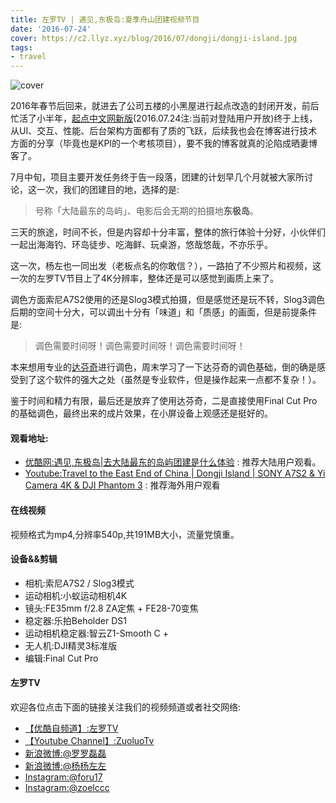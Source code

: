 ```yaml
---
title: 左罗TV | 遇见,东极岛:夏季舟山团建视频节目
date: '2016-07-24'
cover: https://c2.llyz.xyz/blog/2016/07/dongji/dongji-island.jpg
tags:
- travel
---
```


![cover](https://c2.llyz.xyz/blog/2016/07/dongji/dongji-island.jpg)

2016年春节后回来，就进去了公司五楼的小黑屋进行起点改造的封闭开发，前后忙活了小半年，[起点中文网新版](https://i.qidian.com/)(2016.07.24注:当前对登陆用户开放)终于上线，从UI、交互、性能、后台架构方面都有了质的飞跃，后续我也会在博客进行技术方面的分享（毕竟也是KPI的一个考核项目），要不我的博客就真的沦陷成晒妻博客了。

7月中旬，项目主要开发任务终于告一段落，团建的计划早几个月就被大家所讨论，这一次，我们的团建目的地，选择的是:

> 号称「大陆最东的岛屿」、电影后会无期的拍摄地**东极岛**。

三天的旅途，时间不长，但是内容却十分丰富，整体的旅行体验十分好，小伙伴们一起出海海钓、环岛徒步、吃海鲜、玩桌游，悠哉悠哉，不亦乐乎。

这一次，杨左也一同出发（老板点名的你敢信？），一路拍了不少照片和视频，这一次的左罗TV节目上了4K分辨率，整体还是可以感觉到画质上来了。

调色方面索尼A7S2使用的还是Slog3模式拍摄，但是感觉还是玩不转，Slog3调色后期的空间十分大，可以调出十分有「味道」和「质感」的画面，但是前提条件是:

> 调色需要时间呀！调色需要时间呀！调色需要时间呀！

本来想用专业的[达芬奇](https://www.blackmagicdesign.com/cn/products/davinciresolve)进行调色，周末学习了一下达芬奇的调色基础，倒的确是感受到了这个软件的强大之处（虽然是专业软件，但是操作起来一点都不复杂！）。

鉴于时间和精力有限，最后还是放弃了使用达芬奇，二是直接使用Final Cut Pro的基础调色，最终出来的成片效果，在小屏设备上观感还是挺好的。

#### 观看地址:

- [优酷网:遇见,东极岛|去大陆最东的岛屿团建是什么体验](https://v.youku.com/v_show/id_XMTY1NTY5NDI4OA==.html) : 推荐大陆用户观看。
- [Youtube:Travel to the East End of China | Dongji Island | SONY A7S2 & Yi Camera 4K & DJI Phantom 3](https://www.youtube.com/watch?v=GIcWco3KEfk) : 推荐海外用户观看

#### 在线视频

视频格式为mp4,分辨率540p,共191MB大小，流量党慎重。

#### 设备&&剪辑

- 相机:索尼A7S2 / Slog3模式
- 运动相机:小蚁运动相机4K
- 镜头:FE35mm f/2.8 ZA定焦 + FE28-70变焦
- 稳定器:乐拍Beholder DS1
- 运动相机稳定器:智云Z1-Smooth C +
- 无人机:DJI精灵3标准版
- 编辑:Final Cut Pro

#### 左罗TV

欢迎各位点击下面的链接关注我们的视频频道或者社交网络:

- [【优酷自频道】:左罗TV](https://i.youku.com/i/UMjQyNzQ2NTA4)
- [【Youtube Channel】:ZuoluoTv](https://www.youtube.com/channel/UCFCs9KNL6f2ZMKsoU7rjbkg)
- [新浪微博:@罗罗磊磊](https://weibo.com/foru17)
- [新浪微博:@杨杨左左](https://www.weibo.com/809033993?is_all=1)
- [Instagram:@foru17](https://www.instagram.com/foru17/)
- [Instagram:@zoelccc](https://www.instagram.com/zoelccc/)
